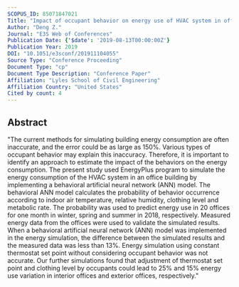 ```yaml
---
SCOPUS_ID: 85071847021
Title: "Impact of occupant behavior on energy use of HVAC system in offices"
Author: "Deng Z."
Journal: "E3S Web of Conferences"
Publication Date: {'$date': '2019-08-13T00:00:00Z'}
Publication Year: 2019
DOI: "10.1051/e3sconf/201911104055"
Source Type: "Conference Proceeding"
Document Type: "cp"
Document Type Description: "Conference Paper"
Affiliation: "Lyles School of Civil Engineering"
Affiliation Country: "United States"
Cited by count: 4
---
```


## Abstract
"The current methods for simulating building energy consumption are often inaccurate, and the error could be as large as 150%. Various types of occupant behavior may explain this inaccuracy. Therefore, it is important to identify an approach to estimate the impact of the behaviors on the energy consumption. The present study used EnergyPlus program to simulate the energy consumption of the HVAC system in an office building by implementing a behavioral artificial neural network (ANN) model. The behavioral ANN model calculates the probability of behavior occurrence according to indoor air temperature, relative humidity, clothing level and metabolic rate. The probability was used to predict energy use in 20 offices for one month in winter, spring and summer in 2018, respectively. Measured energy data from the offices were used to validate the simulated results. When a behavioral artificial neural network (ANN) model was implemented in the energy simulation, the difference between the simulated results and the measured data was less than 13%. Energy simulation using constant thermostat set point without considering occupant behavior was not accurate. Our further simulations found that adjustment of thermostat set point and clothing level by occupants could lead to 25% and 15% energy use variation in interior offices and exterior offices, respectively."
